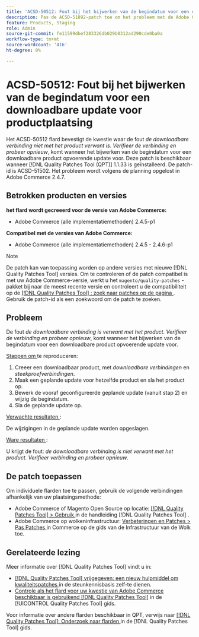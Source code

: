```yaml
---
title: 'ACSD-50512: Fout bij het bijwerken van de begindatum voor een downloadbare product-staging-update'
description: Pas de ACSD-51892-patch toe om het probleem met de Adobe Commerce-prestaties op te lossen wanneer de fout *De downloadbare koppeling is niet gerelateerd aan het product.Controleer de koppeling en probeer het opnieuw*, en dit gebeurt bij het bijwerken van de begindatum voor een downloadbare product-staging-update.
feature: Products, Staging
role: Admin
source-git-commit: fe11599dbef283326db029b0312ad290cde0ba0a
workflow-type: tm+mt
source-wordcount: '416'
ht-degree: 0%

---
```


# ACSD-50512: Fout bij het bijwerken van de begindatum voor een downloadbare update voor productplaatsing

Het ACSD-50512 flard bevestigt de kwestie waar de fout *de downloadbare verbinding niet met het product verwant is. Verifieer de verbinding en probeer opnieuw*, komt wanneer het bijwerken van de begindatum voor een downloadbare product opvoerende update voor. Deze patch is beschikbaar wanneer [!DNL Quality Patches Tool (QPT)] 1.1.33 is geïnstalleerd. De patch-id is ACSD-51502. Het probleem wordt volgens de planning opgelost in Adobe Commerce 2.4.7.

## Betrokken producten en versies

**het flard wordt gecreeerd voor de versie van Adobe Commerce:**

* Adobe Commerce (alle implementatiemethoden) 2.4.5-p1

**Compatibel met de versies van Adobe Commerce:**

* Adobe Commerce (alle implementatiemethoden) 2.4.5 - 2.4.6-p1

>[!NOTE]
>
>De patch kan van toepassing worden op andere versies met nieuwe [!DNL Quality Patches Tool] versies. Om te controleren of de patch compatibel is met uw Adobe Commerce-versie, werkt u het `magento/quality-patches` -pakket bij naar de meest recente versie en controleert u de compatibiliteit op de [[!DNL Quality Patches Tool] : zoek naar patches op de pagina ](https://experienceleague.adobe.com/tools/commerce-quality-patches/index.html) . Gebruik de patch-id als een zoekwoord om de patch te zoeken.

## Probleem

De fout *de downloadbare verbinding is verwant met het product. Verifieer de verbinding en probeer opnieuw*, komt wanneer het bijwerken van de begindatum voor een downloadbare product opvoerende update voor.

<u> Stappen om </u> te reproduceren:

1. Creeer een downloadbaar product, met *downloadbare verbindingen* en *steekproefverbindingen*.
1. Maak een geplande update voor hetzelfde product en sla het product op.
1. Bewerk de vooraf geconfigureerde geplande update (vanuit stap 2) en wijzig de begindatum.
1. Sla de geplande update op.

<u> Verwachte resultaten </u>:

De wijzigingen in de geplande update worden opgeslagen.

<u> Ware resultaten </u>:

U krijgt de fout: *de downloadbare verbinding is niet verwant met het product. Verifieer verbinding en probeer opnieuw*.

## De patch toepassen

Om individuele flarden toe te passen, gebruik de volgende verbindingen afhankelijk van uw plaatsingsmethode:

* Adobe Commerce of Magento Open Source op locatie: [[!DNL Quality Patches Tool]  > Gebruik ](/help/tools/quality-patches-tool/usage.md) in de handleiding [!DNL Quality Patches Tool] .
* Adobe Commerce op wolkeninfrastructuur: [ Verbeteringen en Patches > Pas Patches ](https://experienceleague.adobe.com/docs/commerce-cloud-service/user-guide/develop/upgrade/apply-patches.html) in Commerce op de gids van de Infrastructuur van de Wolk toe.

## Gerelateerde lezing

Meer informatie over [!DNL Quality Patches Tool] vindt u in:

* [[!DNL Quality Patches Tool]  vrijgegeven: een nieuw hulpmiddel om kwaliteitspatches ](https://experienceleague.adobe.com/en/docs/commerce-knowledge-base/kb/announcements/commerce-announcements/magento-quality-patches-released-new-tool-to-self-serve-quality-patches) in de steunkennisbasis zelf-te dienen.
* [ Controle als het flard voor uw kwestie van Adobe Commerce beschikbaar is gebruikend  [!DNL Quality Patches Tool]](/help/tools/quality-patches-tool/patches-available-in-qpt/check-patch-for-magento-issue-with-magento-quality-patches.md) in de [!UICONTROL Quality Patches Tool] gids.


Voor informatie over andere flarden beschikbaar in QPT, verwijs naar [[!DNL Quality Patches Tool]: Onderzoek naar flarden ](https://experienceleague.adobe.com/tools/commerce-quality-patches/index.html) in de [!DNL Quality Patches Tool] gids.
